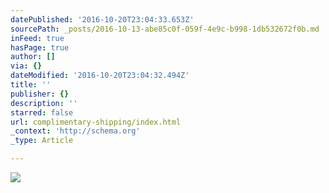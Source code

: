 ```yaml
---
datePublished: '2016-10-20T23:04:33.653Z'
sourcePath: _posts/2016-10-13-abe85c0f-059f-4e9c-b998-1db532672f0b.md
inFeed: true
hasPage: true
author: []
via: {}
dateModified: '2016-10-20T23:04:32.494Z'
title: ''
publisher: {}
description: ''
starred: false
url: complimentary-shipping/index.html
_context: 'http://schema.org'
_type: Article

---
```

![](https://the-grid-user-content.s3-us-west-2.amazonaws.com/00943fa5-d260-439d-8eca-0d9eaac34a9c.gif)